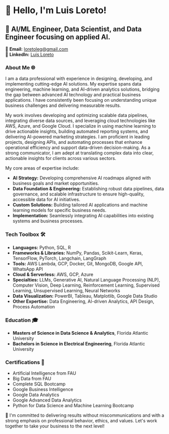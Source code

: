 # 👋 Hello, I'm Luis Loreto!

## 🚀 AI/ML Engineer, Data Scientist, and Data Engineer focusing on applied AI.

📧 **Email:** [loretoleg@gmail.com](mailto:loretoleg@gmail.com)  
🔗 **LinkedIn:** [Luis Loreto](https://www.linkedin.com/in/loretoleg/)  

### About Me 🌐
I am a data professional with experience in designing, developing, and implementing cutting-edge AI solutions. My expertise spans data engineering, machine learning, and AI-driven analytics solutions, bridging the gap between advanced AI technology and practical business applications. I have consistently been focusing on understanding unique business challenges and delivering measurable results.

My work involves developing and optimizing scalable data pipelines, integrating diverse data sources, and leveraging cloud technologies like AWS, Azure, and Google Cloud. I specialize in using machine learning to drive actionable insights, building automated reporting systems, and delivering AI-powered marketing strategies. I am proficient in leading projects, designing APIs, and automating processes that enhance operational efficiency and support data-driven decision-making. As a strong communicator, I am adept at translating complex data into clear, actionable insights for clients across various sectors.

My core areas of expertise include:
* **AI Strategy:** Developing comprehensive AI roadmaps aligned with business goals and market opportunities.
* **Data Foundation & Engineering:** Establishing robust data pipelines, data governance, and scalable infrastructure to ensure high-quality, accessible data for AI initiatives.
* **Custom Solutions:** Building tailored AI applications and machine learning models for specific business needs.
* **Implementation:** Seamlessly integrating AI capabilities into existing systems and business processes.

### Tech Toolbox 🛠️
- **Languages:** Python, SQL, R
- **Frameworks & Libraries:** NumPy, Pandas, Scikit-Learn, Keras, TensorFlow, PyTorch, Langchain, LangGraph
- **Tools:** AWS Lambda, GCP, Docker, Git, MongoDB, Google API, WhatsApp API
- **Cloud & Serverless:** AWS, GCP, Azure
- **Specialties:** LLMs, Generative AI, Natural Language Processing (NLP), Computer Vision, Deep Learning, Reinforcement Learning, Supervised Learning, Unsupervised Learning, Neural Networks
- **Data Visualization:** PowerBI, Tableau, Matplotlib, Google Data Studio
- **Other Expertise:** Data Engineering, AI-driven Analytics, API Design, Process Automation

### Education 🎓
- **Masters of Science in Data Science & Analytics**, Florida Atlantic University
- **Bachelors in Science in Electrical Engineering**, Florida Atlantic University

### Certifications 📜
- Artificial Intelligence from FAU
- Big Data from FAU
- Complete SQL Bootcamp
- Google Business Intelligence
- Google Data Analytics
- Google Advanced Data Analytics
- Python for Data Science and Machine Learning Bootcamp

🔗 I'm committed to delivering results without miscommunications and with a strong emphasis on professional behavior, ethics, and values. Let's work together to take your business to the next level!
